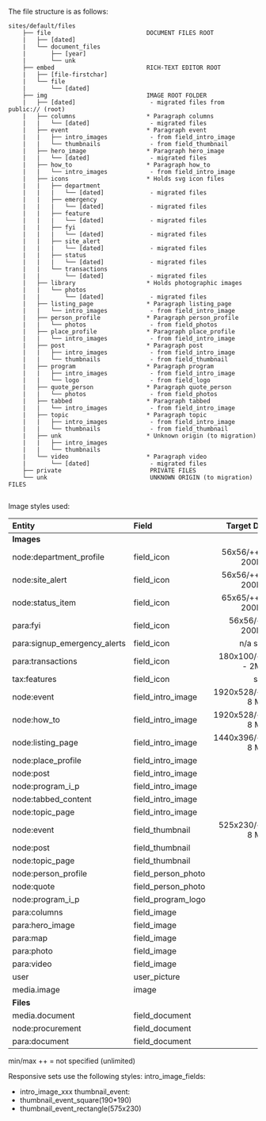 The file structure is as follows:
```
sites/default/files
    ├── file                           DOCUMENT FILES ROOT
    |   ├── [dated]
    |   └── document_files
    |       ├── [year]
    |       └── unk
    ├── embed                          RICH-TEXT EDITOR ROOT
    |   ├── [file-firstchar]
    |   └── file
    |       └── [dated]
    ├── img                            IMAGE ROOT FOLDER
    |   ├── [dated]                     - migrated files from public:// (root)
    |   ├── columns                    * Paragraph columns 
    |   |   └── [dated]                 - migrated files
    |   ├── event                      * Paragraph event
    |   |   ├── intro_images            - from field_intro_image
    |   |   └── thumbnails              - from field_thumbnail
    |   ├── hero_image                 * Paragraph hero_image 
    |   |   └── [dated]                 - migrated files
    |   ├── how_to                     * Paragraph how_to 
    |   |   └── intro_images            - from field_intro_image
    |   ├── icons                      * Holds svg icon files 
    |   |   ├── department              
    |   |   |   └── [dated]             - migrated files
    |   |   ├── emergency                  
    |   |   |   └── [dated]             - migrated files
    |   |   ├── feature                  
    |   |   |   └── [dated]             - migrated files
    |   |   ├── fyi                      
    |   |   |   └── [dated]             - migrated files
    |   |   ├── site_alert                   
    |   |   |   └── [dated]             - migrated files
    |   |   ├── status                   
    |   |   |   └── [dated]             - migrated files
    |   |   └── transactions             
    |   |       └── [dated]             - migrated files
    |   ├── library                    * Holds photographic images 
    |   |   └── photos                   
    |   |       └── [dated]             - migrated files
    |   ├── listing_page               * Paragraph listing_page 
    |   |   └── intro_images            - from field_intro_image
    |   ├── person_profile             * Paragraph person_profile
    |   |   └── photos                  - from field_photos
    |   ├── place_profile              * Paragraph place_profile
    |   |   └── intro_images            - from field_intro_image
    |   ├── post                       * Paragraph post
    |   |   ├── intro_images            - from field_intro_image
    |   |   └── thumbnails              - from field_thumbnail
    |   ├── program                    * Paragraph program
    |   |   ├── intro_images            - from field_intro_image
    |   |   └── logo                    - from field_logo
    |   ├── quote_person               * Paragraph quote_person
    |   |   └── photos                  - from field_photos
    |   ├── tabbed                     * Paragraph tabbed
    |   |   └── intro_images            - from field_intro_image
    |   ├── topic                      * Paragraph topic
    |   |   ├── intro_images            - from field_intro_image
    |   |   └── thumbnails              - from field_thumbnail
    |   ├── unk                        * Unknown origin (to migration)
    |   |   ├── intro_images            
    |   |   └── thumbnails              
    |   └── video                      * Paragraph video
    |       └── [dated]                 - migrated files
    ├── private                         PRIVATE FILES
    └── unk                             UNKNOWN ORIGIN (to migration) FILES
    
```     
Image styles used:

   
|Entity | Field | Target Def | Style |   
|:-----|:-----|-----:|:-----|
| **Images** |
| node:department_profile | field_icon | 56x56/++ - 200KB | square_icon_56px |
| node:site_alert | field_icon | 56x56/++ - 200KB | square_icon_56px |
| node:status_item | field_icon | 65x65/++ - 200KB | square_icon_65px |
| para:fyi | field_icon | 56x56/++ 200KB | square_icon_56px |
| para:signup_emergency_alerts | field_icon | n/a svg  | n/a svg |
| para:transactions | field_icon | 180x100/++ - 2MB  | transaction_icon_180x100 |
| tax:features | field_icon | svg  | square_icon_56px |
| node:event | field_intro_image | 1920x528/++ 8 MB | Resp: intro_image_fields |
| node:how_to | field_intro_image | 1920x528/++ 8 MB  | Resp: intro_image_fields |
| node:listing_page | field_intro_image | 1440x396/++ 8 MB  | Resp: intro_image_fields |
| node:place_profile | field_intro_image |   |  |
| node:post | field_intro_image | |  |
| node:program_i_p | field_intro_image |   |  |
| node:tabbed_content | field_intro_image |   |  |
| node:topic_page | field_intro_image |   |  |
| node:event | field_thumbnail | 525x230/++ 8 MB | Resp: thumbnail_event |
| node:post | field_thumbnail |   |  |
| node:topic_page | field_thumbnail |   |  |
| node:person_profile | field_person_photo |   |  |
| node:quote | field_person_photo |   |  |
| node:program_i_p | field_program_logo |   |  |
| para:columns | field_image |   |  |
| para:hero_image | field_image |   |  |
| para:map | field_image |   |  |
| para:photo | field_image |   |  |
| para:video | field_image |   |  |
| user | user_picture |   |  |
| media.image | image |   |  |
| **Files** |
| media.document | field_document |   |  |
| node:procurement | field_document |   |  |
| para:document | field_document |   |  |

min/max
++ = not specified (unlimited)

Responsive sets use the following styles:
intro_image_fields:
- intro_image_xxx
thumbnail_event:
- thumbnail_event_square(190*190)
- thumbnail_event_rectangle(575x230)